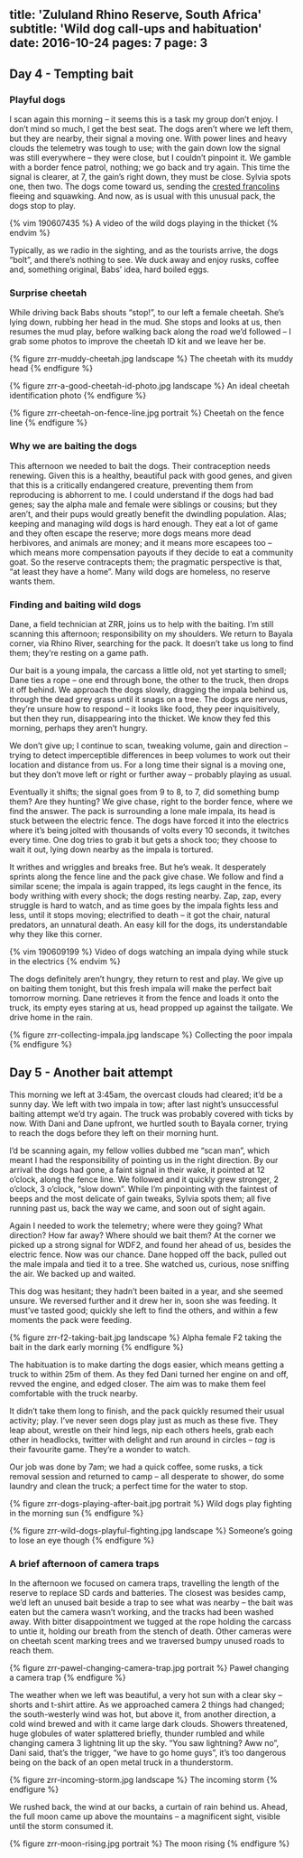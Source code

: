 title: 'Zululand Rhino Reserve, South Africa'
subtitle: 'Wild dog call-ups and habituation'
date: 2016-10-24
pages: 7
page: 3
---

## Day 4 - Tempting bait

### Playful dogs

I scan again this morning – it seems this is a task my group don’t enjoy. I don’t mind so much, I get the best seat. The dogs aren’t where we left them, but they are nearby, their signal a moving one. With power lines and heavy clouds the telemetry was tough to use; with the gain down low the signal was still everywhere – they were close, but I couldn’t pinpoint it. We gamble with a border fence patrol, nothing; we go back and try again. This time the signal is clearer, at 7, the gain’s right down, they must be close. Sylvia spots one, then two. The dogs come toward us, sending the [crested francolins](https://en.wikipedia.org/wiki/Crested_francolin) fleeing and squawking. And now, as is usual with this unusual pack, the dogs stop to play.

{% vim 190607435 %}
A video of the wild dogs playing in the thicket
{% endvim %}

Typically, as we radio in the sighting, and as the tourists arrive, the dogs “bolt”, and there’s nothing to see. We duck away and enjoy rusks, coffee and, something original, Babs’ idea, hard boiled eggs.

### Surprise cheetah

While driving back Babs shouts “stop!”, to our left a female cheetah. She’s lying down, rubbing her head in the mud. She stops and looks at us, then resumes the mud play, before walking back along the road we’d followed – I grab some photos to improve the cheetah ID kit and we leave her be.

{% figure zrr-muddy-cheetah.jpg landscape %}
The cheetah with its muddy head
{% endfigure %}

{% figure zrr-a-good-cheetah-id-photo.jpg landscape %}
An ideal cheetah identification photo
{% endfigure %}

{% figure zrr-cheetah-on-fence-line.jpg portrait %}
Cheetah on the fence line
{% endfigure %}

### Why we are baiting the dogs

This afternoon we needed to bait the dogs. Their contraception needs renewing. Given this is a healthy, beautiful pack with good genes, and given that this is a critically endangered creature, preventing them from reproducing is abhorrent to me. I could understand if the dogs had bad genes; say the alpha male and female were siblings or cousins; but they aren’t, and their pups would greatly benefit the dwindling population. Alas; keeping and managing wild dogs is hard enough. They eat a lot of game and they often escape the reserve; more dogs means more dead herbivores, and animals are money; and it means more escapees too – which means more compensation payouts if they decide to eat a community goat. So the reserve contracepts them; the pragmatic perspective is that, “at least they have a home”. Many wild dogs are homeless, no reserve wants them.

### Finding and baiting wild dogs

Dane, a field technician at ZRR, joins us to help with the baiting. I’m still scanning this afternoon; responsibility on my shoulders. We return to Bayala corner, via Rhino River, searching for the pack. It doesn’t take us long to find them; they’re resting on a game path.

Our bait is a young impala, the carcass a little old, not yet starting to smell; Dane ties a rope – one end through bone, the other to the truck, then drops it off behind. We approach the dogs slowly, dragging the impala behind us, through the dead grey grass until it snags on a tree. The dogs are nervous, they’re unsure how to respond – it looks like food, they peer inquisitively, but then they run, disappearing into the thicket. We know they fed this morning, perhaps they aren’t hungry.

We don’t give up; I continue to scan, tweaking volume, gain and direction – trying to detect imperceptible differences in beep volumes to work out their location and distance from us. For a long time their signal is a moving one, but they don’t move left or right or further away – probably playing as usual.

Eventually it shifts; the signal goes from 9 to 8, to 7, did something bump them? Are they hunting? We give chase, right to the border fence, where we find the answer. The pack is surrounding a lone male impala, its head is stuck between the electric fence. The dogs have forced it into the electrics where it’s being jolted with thousands of volts every 10 seconds, it twitches every time. One dog tries to grab it but gets a shock too; they choose to wait it out, lying down nearby as the impala is tortured.

It writhes and wriggles and breaks free. But he’s weak. It desperately sprints along the fence line and the pack give chase. We follow and find a similar scene; the impala is again trapped, its legs caught in the fence, its body writhing with every shock; the dogs resting nearby. Zap, zap, every struggle is hard to watch, and as time goes by the impala fights less and less, until it stops moving; electrified to death – it got the chair, natural predators, an unnatural death. An easy kill for the dogs, its understandable why they like this corner.

{% vim 190609199 %}
Video of dogs watching an impala dying while stuck in the electrics
{% endvim %}

The dogs definitely aren’t hungry, they return to rest and play. We give up on baiting them tonight, but this fresh impala will make the perfect bait tomorrow morning. Dane retrieves it from the fence and loads it onto the truck, its empty eyes staring at us, head propped up against the tailgate. We drive home in the rain.

{% figure zrr-collecting-impala.jpg landscape %}
Collecting the poor impala
{% endfigure %}

## Day 5 - Another bait attempt

This morning we left at 3:45am, the overcast clouds had cleared; it’d be a sunny day. We left with two impala in tow; after last night’s unsuccessful baiting attempt we’d try again. The truck was probably covered with ticks by now. With Dani and Dane upfront, we hurtled south to Bayala corner, trying to reach the dogs before they left on their morning hunt.

I’d be scanning again, my fellow vollies dubbed me “scan man”, which meant I had the responsibility of pointing us in the right direction. By our arrival the dogs had gone, a faint signal in their wake, it pointed at 12 o’clock, along the fence line. We followed and it quickly grew stronger, 2 o’clock, 3 o’clock, “slow down”. While I’m pinpointing with the faintest of beeps and the most delicate of gain tweaks, Sylvia spots them; all five running past us, back the way we came, and soon out of sight again.

Again I needed to work the telemetry; where were they going? What direction? How far away? Where should we bait them? At the corner we picked up a strong signal for WDF2, and found her ahead of us, besides the electric fence. Now was our chance. Dane hopped off the back, pulled out the male impala and tied it to a tree. She watched us, curious, nose sniffing the air. We backed up and waited.

This dog was hesitant; they hadn’t been baited in a year, and she seemed unsure. We reversed further and it drew her in, soon she was feeding. It must’ve tasted good; quickly she left to find the others, and within a few moments the pack were feeding.

{% figure zrr-f2-taking-bait.jpg landscape %}
Alpha female F2 taking the bait in the dark early morning
{% endfigure %}

The habituation is to make darting the dogs easier, which means getting a truck to within 25m of them. As they fed Dani turned her engine on and off, revved the engine, and edged closer. The aim was to make them feel comfortable with the truck nearby.

It didn’t take them long to finish, and the pack quickly resumed their usual activity; play. I’ve never seen dogs play just as much as these five. They leap about, wrestle on their hind legs, nip each others heels, grab each other in headlocks, twitter with delight and run around in circles – _tag_ is their favourite game. They’re a wonder to watch.

Our job was done by 7am; we had a quick coffee, some rusks, a tick removal session and returned to camp – all desperate to shower, do some laundry and clean the truck; a perfect time for the water to stop.

{% figure zrr-dogs-playing-after-bait.jpg portrait %}
Wild dogs play fighting in the morning sun
{% endfigure %}

{% figure zrr-wild-dogs-playful-fighting.jpg landscape %}
Someone’s going to lose an eye though
{% endfigure %}

### A brief afternoon of camera traps

In the afternoon we focused on camera traps, travelling the length of the reserve to replace SD cards and batteries. The closest was besides camp, we’d left an unused bait beside a trap to see what was nearby – the bait was eaten but the camera wasn’t working, and the tracks had been washed away. With bitter disappointment we tugged at the rope holding the carcass to untie it, holding our breath from the stench of death. Other cameras were on cheetah scent marking trees and we traversed bumpy unused roads to reach them.

{% figure zrr-pawel-changing-camera-trap.jpg portrait %}
Paweł changing a camera trap
{% endfigure %}

The weather when we left was beautiful, a very hot sun with a clear sky – shorts and t-shirt attire. As we approached camera 2 things had changed; the south-westerly wind was hot, but above it, from another direction, a cold wind brewed and with it came large dark clouds. Showers threatened, huge globules of water splattered briefly, thunder rumbled and while changing camera 3 lightning lit up the sky. “You saw lightning? Aww no”, Dani said, that’s the trigger, “we have to go home guys”, it’s too dangerous being on the back of an open metal truck in a thunderstorm.

{% figure zrr-incoming-storm.jpg landscape %}
The incoming storm
{% endfigure %}

We rushed back, the wind at our backs, a curtain of rain behind us. Ahead, the full moon came up above the mountains – a magnificent sight, visible until the storm consumed it.

{% figure zrr-moon-rising.jpg portrait %}
The moon rising
{% endfigure %}
